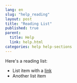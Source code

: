 ```yaml
---
lang: en
slug: "help_reading"
layout: post
title: "Reading List"
published: true
parent:
  title: Help
  link: help.html
categories: help help-sections
---
```


Here's a reading list:

* List item with a [link](http://somelink.org)
* Another list item